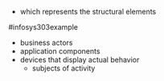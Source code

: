 - which represents the structural elements

#infosys303example 
- business actors
- application components
- devices that display actual behavior
	- subjects of activity